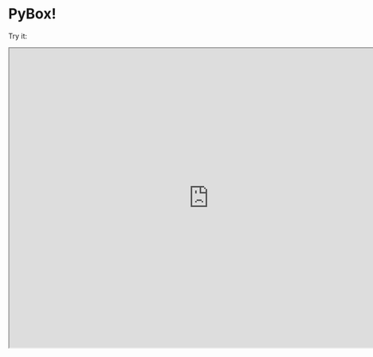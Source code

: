 # PyBox!

Try it:

<iframe src="https://pybox.citg.tudelft.nl/formula/transversal_stern_waves" width="800" height="600"></iframe>
